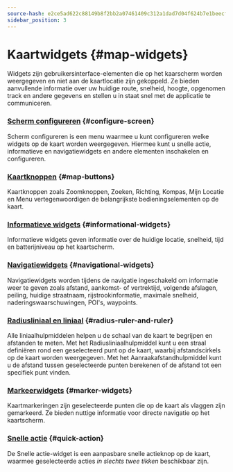 ```yaml
---
source-hash: e2ce5ad622c88149b8f2bb2a07461409c312a1dad7d04f624b7e1beecf5aeab4
sidebar_position: 3
---
```


# Kaartwidgets {#map-widgets}

Widgets zijn gebruikersinterface-elementen die op het kaarscherm worden weergegeven en niet aan de kaartlocatie zijn gekoppeld. Ze bieden aanvullende informatie over uw huidige route, snelheid, hoogte, opgenomen track en andere gegevens en stellen u in staat snel met de applicatie te communiceren.

### [Scherm configureren](./configure-screen.md) {#configure-screen}

Scherm configureren is een menu waarmee u kunt configureren welke widgets op de kaart worden weergegeven. Hiermee kunt u snelle actie, informatieve en navigatiewidgets en andere elementen inschakelen en configureren.

### [Kaartknoppen](./map-buttons.md) {#map-buttons}

Kaartknoppen zoals Zoomknoppen, Zoeken, Richting, Kompas, Mijn Locatie en Menu vertegenwoordigen de belangrijkste bedieningselementen op de kaart.

### [Informatieve widgets](./info-widgets.md) {#informational-widgets}

Informatieve widgets geven informatie over de huidige locatie, snelheid, tijd en batterijniveau op het kaartscherm.

### [Navigatiewidgets](./nav-widgets.md) {#navigational-widgets}

Navigatiewidgets worden tijdens de navigatie ingeschakeld om informatie weer te geven zoals afstand, aankomst- of vertrektijd, volgende afslagen, peiling, huidige straatnaam, rijstrookinformatie, maximale snelheid, naderingswaarschuwingen, POI's, waypoints.

### [Radiusliniaal en liniaal](./radius-ruler.md) {#radius-ruler-and-ruler}

Alle liniaalhulpmiddelen helpen u de schaal van de kaart te begrijpen en afstanden te meten. Met het Radiusliniaalhulpmiddel kunt u een straal definiëren rond een geselecteerd punt op de kaart, waarbij afstandscirkels op de kaart worden weergegeven. Met het Aanraakafstandhulpmiddel kunt u de afstand tussen geselecteerde punten berekenen of de afstand tot een specifiek punt vinden.

### [Markeerwidgets](./markers.md) {#marker-widgets}

Kaartmarkeringen zijn geselecteerde punten die op de kaart als vlaggen zijn gemarkeerd. Ze bieden nuttige informatie voor directe navigatie op het kaartscherm.

### [Snelle actie](./quick-action.md) {#quick-action}

De Snelle actie-widget is een aanpasbare snelle actieknop op de kaart, waarmee geselecteerde acties *in slechts twee tikken* beschikbaar zijn.